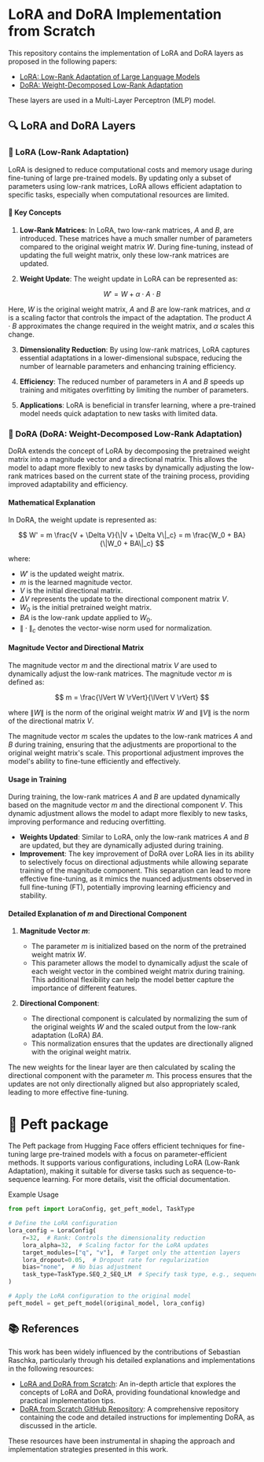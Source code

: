 # LoRA and DoRA Implementation from Scratch

This repository contains the implementation of LoRA and DoRA layers as proposed in the following papers:
- [LoRA: Low-Rank Adaptation of Large Language Models](https://arxiv.org/abs/2106.09685)
- [DoRA: Weight-Decomposed Low-Rank Adaptation](https://arxiv.org/abs/2402.09353)

These layers are used in a Multi-Layer Perceptron (MLP) model.

## 🔍 LoRA and DoRA Layers

### 🔺 LoRA (Low-Rank Adaptation)

LoRA is designed to reduce computational costs and memory usage during fine-tuning of large pre-trained models. By updating only a subset of parameters using low-rank matrices, LoRA allows efficient adaptation to specific tasks, especially when computational resources are limited.
#### 🔑 Key Concepts

1. **Low-Rank Matrices**: In LoRA, two low-rank matrices, $A$ and $B$, are introduced. These matrices have a much smaller number of parameters compared to the original weight matrix $W$. During fine-tuning, instead of updating the full weight matrix, only these low-rank matrices are updated.

2. **Weight Update**: The weight update in LoRA can be represented as:

   
$$
W' = W + \alpha \cdot A \cdot B
$$

Here, $W$ is the original weight matrix, $A$ and $B$ are low-rank matrices, and $\alpha$ is a scaling factor that controls the impact of the adaptation. The product $A \cdot B$ approximates the change required in the weight matrix, and $\alpha$ scales this change.

3. **Dimensionality Reduction**: By using low-rank matrices, LoRA captures essential adaptations in a lower-dimensional subspace, reducing the number of learnable parameters and enhancing training efficiency.

4. **Efficiency**: The reduced number of parameters in $A$ and $B$ speeds up training and mitigates overfitting by limiting the number of parameters.

5. **Applications**: LoRA is beneficial in transfer learning, where a pre-trained model needs quick adaptation to new tasks with limited data.

### 🧭 DoRA (DoRA: Weight-Decomposed Low-Rank Adaptation)

DoRA extends the concept of LoRA by decomposing the pretrained weight matrix into a magnitude vector and a directional matrix. This allows the model to adapt more flexibly to new tasks by dynamically adjusting the low-rank matrices based on the current state of the training process, providing improved adaptability and efficiency.
#### Mathematical Explanation

In DoRA, the weight update is represented as:


$$
W' = m \frac{V + \Delta V}{\|V + \Delta V\|_c} = m \frac{W_0 + BA}{\|W_0 + BA\|_c}
$$


where:
- $W'$ is the updated weight matrix.
- $m$ is the learned magnitude vector.
- $V$ is the initial directional matrix.
- $\Delta V$ represents the update to the directional component matrix $V$.
- $W_0$ is the initial pretrained weight matrix.
- $BA$ is the low-rank update applied to $W_0$.
- $\| \cdot \|_c$ denotes the vector-wise norm used for normalization.

#### Magnitude Vector and Directional Matrix

The magnitude vector $m$ and the directional matrix $V$ are used to dynamically adjust the low-rank matrices. The magnitude vector $m$ is defined as:

$$
m = \frac{\lVert W \rVert}{\lVert V \rVert}
$$

where $\lVert W \rVert$ is the norm of the original weight matrix $W$ and $\lVert V \rVert$ is the norm of the directional matrix $V$.

The magnitude vector $m$ scales the updates to the low-rank matrices $A$ and $B$ during training, ensuring that the adjustments are proportional to the original weight matrix's scale. This proportional adjustment improves the model's ability to fine-tune efficiently and effectively.

#### Usage in Training

During training, the low-rank matrices $A$ and $B$ are updated dynamically based on the magnitude vector $m$ and the directional component $V$. This dynamic adjustment allows the model to adapt more flexibly to new tasks, improving performance and reducing overfitting.

- **Weights Updated**: Similar to LoRA, only the low-rank matrices $A$ and $B$ are updated, but they are dynamically adjusted during training.
- **Improvement**: The key improvement of DoRA over LoRA lies in its ability to selectively focus on 
  directional adjustments while allowing separate training of the magnitude component. This separation can lead to 
  more effective fine-tuning, as it mimics the nuanced adjustments observed in full fine-tuning (FT), potentially improving learning efficiency and stability.

#### Detailed Explanation of $m$ and Directional Component

1. **Magnitude Vector $m$**: 
   - The parameter $m$ is initialized based on the norm of the pretrained weight matrix $W$.
   - This parameter allows the model to dynamically adjust the scale of each weight vector in the combined weight matrix during training. This additional flexibility can help the model better capture the importance of different features.

2. **Directional Component**:
   - The directional component is calculated by normalizing the sum of the original weights $W$ and the scaled output from the low-rank adaptation (LoRA) $BA$.
   - This normalization ensures that the updates are directionally aligned with the original weight matrix.

The new weights for the linear layer are then calculated by scaling the directional component with the parameter $m$. This process ensures that the updates are not only directionally aligned but also appropriately scaled, leading to more effective fine-tuning.

# 🤗 Peft package 
The Peft package from Hugging Face offers efficient techniques for fine-tuning large pre-trained models with a focus on parameter-efficient methods. It supports various configurations, including LoRA (Low-Rank Adaptation), making it suitable for diverse tasks such as sequence-to-sequence learning. For more details, visit the official documentation.

Example Usage
```python 
from peft import LoraConfig, get_peft_model, TaskType

# Define the LoRA configuration
lora_config = LoraConfig(
    r=32,  # Rank: Controls the dimensionality reduction
    lora_alpha=32,  # Scaling factor for the LoRA updates
    target_modules=["q", "v"],  # Target only the attention layers
    lora_dropout=0.05,  # Dropout rate for regularization
    bias="none",  # No bias adjustment
    task_type=TaskType.SEQ_2_SEQ_LM  # Specify task type, e.g., sequence-to-sequence for FLAN-T5
)

# Apply the LoRA configuration to the original model
peft_model = get_peft_model(original_model, lora_config)
```


## 📚 References
This work has been widely influenced by the contributions of Sebastian Raschka, particularly through his detailed explanations and implementations in the following resources:

- [LoRA and DoRA from Scratch](https://magazine.sebastianraschka.com/p/lora-and-dora-from-scratch): An in-depth article that explores the concepts of LoRA and DoRA, providing foundational knowledge and practical implementation tips.
- [DoRA from Scratch GitHub Repository](https://github.com/rasbt/dora-from-scratch): A comprehensive repository containing the code and detailed instructions for implementing DoRA, as discussed in the article.

These resources have been instrumental in shaping the approach and implementation strategies presented in this work.
